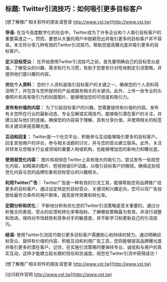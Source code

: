 ## **标题: Twitter引流技巧：如何吸引更多目标客户**

[想了解推广相关软件的朋友请登录 http://www.vst.tw](http://www.vst.tw)

**导语:**
在当今高度数字化的社会中，Twitter成为了许多企业和个人吸引目标客户的重要渠道之一。然而，要想从大量的用户中脱颖而出并吸引更多的目标客户并不容易。本文将分享几种有效的Twitter引流技巧，帮助您提高曝光度并吸引更多的目标客户。

**定义目标受众：**
在开始使用Twitter引流技巧之前，首先要明确自己的目标受众是谁。了解受众的兴趣、需求和行为习惯，有助于您更有针对性地制定引流策略，并提供他们感兴趣的内容。

**优化个人资料：**
您的个人资料是吸引目标客户的关键之一。确保您的个人资料简洁明了，并包含与您所提供的产品或服务相关的关键词。此外，上传一张专业的头像照片和具有吸引力的封面图片，能够增加您的可信度和吸引力。

**发布有价值的内容：**
为了引起目标客户的兴趣，您需要提供有价值的内容。发布有关您所在行业的最新动态、专业见解或实用技巧，能够吸引潜在客户的关注，并建立起与他们的连接。确保您的内容易于理解、具有分享价值，并使用相关的标签和关键词来提高曝光度。

**互动和回复：**
Twitter是一个社交平台，积极参与互动能够吸引更多的目标客户。回复其他用户的评论，参与相关话题的讨论，并与您的受众建立联系。此外，关注并转发与您相关行业或领域的重要人物或机构，也能够增加您的影响力和曝光度。

**使用视觉化内容：**
图片和视频在Twitter上具有很大的吸引力。尝试发布一些视觉化内容，如精美的图片、短视频或GIF动画，以吸引目标客户的眼球。确保这些视觉化内容与您的品牌形象和目标受众的兴趣相关。

**利用Twitter广告：**
Twitter广告是一种有效的引流工具，能够帮助您将品牌推广给更多的目标客户。通过设定特定的目标受众、关键词和兴趣定向，您可以将广告投放给最符合条件的用户群体，提高宣传效果和转化率。

**定期分析和优化：**
不断地分析和优化您的Twitter引流策略是至关重要的。通过分析推文的表现、受众的反馈和转化率等指标，了解哪些策略最为有效，并进行调整和改进。保持对市场趋势和竞争对手的敏感度，并不断学习和更新自己的引流技巧。

**结语:**
使用Twitter引流技巧吸引更多目标客户需要耐心和持续的努力。通过明确目标受众、提供有价值的内容、积极互动和利用广告工具，您将能够提高品牌曝光度并吸引更多的潜在客户。记住，在实施引流策略时要保持专业、诚信和与用户的真实互动，这样才能建立起长期的信任和忠诚度。祝您在Twitter引流中获得成功！

[想了解推广相关软件的朋友请登录 http://www.vst.tw](http://www.vst.tw)


[访问软件官网 http://www.vst.tw](http://www.vst.tw)
